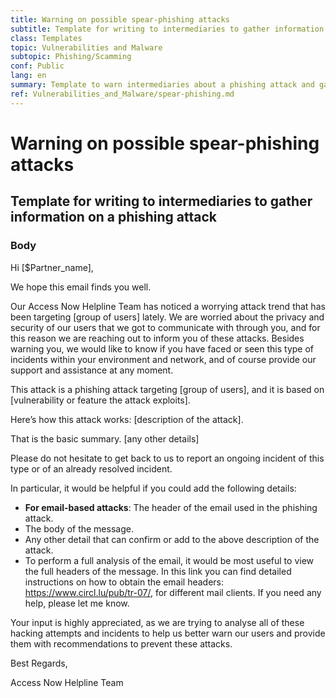 ```yaml
---
title: Warning on possible spear-phishing attacks
subtitle: Template for writing to intermediaries to gather information on a phishing attack
class: Templates
topic: Vulnerabilities and Malware
subtopic: Phishing/Scamming
conf: Public
lang: en
summary: Template to warn intermediaries about a phishing attack and gather further evidence if spear-phishing is suspected
ref: Vulnerabilities_and_Malware/spear-phishing.md
---
```


# Warning on possible spear-phishing attacks
## Template for writing to intermediaries to gather information on a phishing attack

### Body

Hi [$Partner_name],

We hope this email finds you well.

Our Access Now Helpline Team has noticed a worrying attack trend that has been
targeting [group of users] lately. We are worried about the privacy and
security of our users that we got to communicate with through you, and for this
reason we are reaching out to inform you of these attacks. Besides warning you,
we would like to know if you have faced or seen this type of incidents within
your environment and network, and of course provide our support and assistance
at any moment.

This attack is a phishing attack targeting [group of users], and it is based on
[vulnerability or feature the attack exploits]. 

Here’s how this attack works: [description of the attack].

That is the basic summary. [any other details]

Please do not hesitate to get back to us to report an ongoing incident of this
type or of an already resolved incident. 

In particular, it would be helpful if you could add the following details:

- **For email-based attacks**: The header of the email used in the phishing attack.
- The body of the message.
- Any other detail that can confirm or add to the above description of the
  attack.
- To perform a full analysis of the email, it would be most useful to view the full headers of the message. In this link you can find detailed instructions on how to obtain the
  email headers: https://www.circl.lu/pub/tr-07/, for different mail clients. If
  you need any help, please let me know.

Your input is highly appreciated, as we are trying to analyse all of these
hacking attempts and incidents to help us better warn our users and provide them
with recommendations to prevent these attacks.

Best Regards,

Access Now Helpline Team
